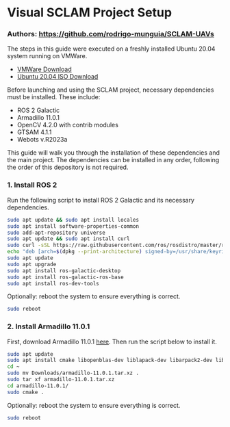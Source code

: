 # Visual SCLAM Project Setup
### Authors: https://github.com/rodrigo-munguia/SCLAM-UAVs

The steps in this guide were executed on a freshly installed Ubuntu 20.04 system running on VMWare.
- [VMWare Download](https://livecsupomona-my.sharepoint.com/:u:/g/personal/rickramirez_cpp_edu/EauwsEtVC3ZIpcxP7PNTYyQBfk_FGKrOK8cS6195BIdhJQ?e=aO1hES)
- [Ubuntu 20.04 ISO Download](https://releases.ubuntu.com/focal/ubuntu-20.04.6-desktop-amd64.iso)

Before launching and using the SCLAM project, necessary dependencies must be installed.
These include:
- ROS 2 Galactic
- Armadillo 11.0.1
- OpenCV 4.2.0 with contrib modules
- GTSAM 4.1.1
- Webots v.R2023a

This guide will walk you through the installation of these dependencies and the main project.
The dependencies can be installed in any order, following the order of this depository is not required.

### 1. Install ROS 2
Run the following script to install ROS 2 Galactic and its necessary dependencies.

```bash
sudo apt update && sudo apt install locales
sudo apt install software-properties-common
sudo add-apt-repository universe
sudo apt update && sudo apt install curl
sudo curl -sSL https://raw.githubusercontent.com/ros/rosdistro/master/ros.key -o /usr/share/keyrings/ros-archive-keyring.gpg
echo "deb [arch=$(dpkg --print-architecture) signed-by=/usr/share/keyrings/ros-archive-keyring.gpg] http://packages.ros.org/ros2/ubuntu $(. /etc/os-release && echo $UBUNTU_CODENAME) main" | sudo tee /etc/apt/sources.list.d/ros2.list > /dev/null
sudo apt update
sudo apt upgrade
sudo apt install ros-galactic-desktop
sudo apt install ros-galactic-ros-base
sudo apt install ros-dev-tools
```

Optionally: reboot the system to ensure everything is correct.
```bash
sudo reboot
```

### 2. Install Armadillo 11.0.1
First, download Armadillo 11.0.1 [here](https://sourceforge.net/projects/arma/files/armadillo-11.0.1.tar.xz/download?use_mirror=master).
Then run the script below to install it.

```bash
sudo apt update
sudo apt install cmake libopenblas-dev liblapack-dev libarpack2-dev libsuperlu-dev
cd ~
sudo mv Downloads/armadillo-11.0.1.tar.xz .
sudo tar xf armadillo-11.0.1.tar.xz
cd armadillo-11.0.1/
sudo cmake .
```

Optionally: reboot the system to ensure everything is correct.
```bash
sudo reboot
```
